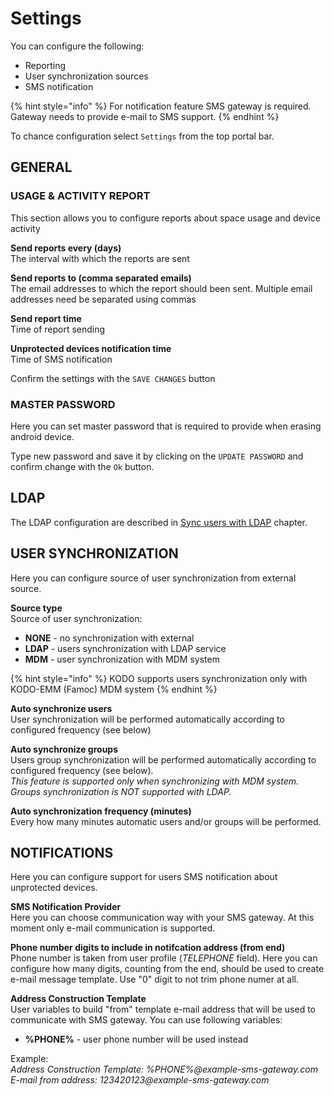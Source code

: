 # Settings

You can configure the following:

* Reporting
* User synchronization sources
* SMS notification

{% hint style="info" %}
For notification feature SMS gateway is required. Gateway needs to provide e-mail to SMS support.
{% endhint %}

To chance configuration select `Settings` from the top portal bar.

## GENERAL

### **USAGE & ACTIVITY REPORT**

This section allows you to configure reports about space usage and device activity

**Send reports every \(days\)**  
The interval with which the reports are sent

**Send reports to \(comma separated emails\)**  
The email addresses to which the report should been sent. Multiple email addresses need be separated using commas

**Send report time**  
Time of report sending

**Unprotected devices notification time**  
Time of SMS notification

Confirm the settings with the `SAVE CHANGES` button

### **MASTER PASSWORD**

Here you can set master password that is required to provide when erasing android device.

Type new password and save it by clicking on the `UPDATE PASSWORD` and confirm change with the `Ok` button.

## LDAP

The LDAP configuration are described in [Sync users with LDAP](settings.md) chapter.

## USER SYNCHRONIZATION

Here you can configure source of user synchronization from external source.

**Source type**  
Source of user synchronization:

* **NONE** - no synchronization with external
* **LDAP** - users synchronization with LDAP service
* **MDM** - user synchronization with MDM system

{% hint style="info" %}
KODO supports users synchronization only with KODO-EMM \(Famoc\) MDM system
{% endhint %}

**Auto synchronize users**  
User synchronization will be performed automatically according to configured frequency \(see below\)

**Auto synchronize groups**  
Users group synchronization will be performed automatically according to configured frequency \(see below\).  
_This feature is supported only when synchronizing with MDM system. Groups synchronization is NOT supported with LDAP._

**Auto synchronization frequency \(minutes\)**  
Every how many minutes automatic users and/or groups will be performed.

## NOTIFICATIONS

Here you can configure support for users SMS notification about unprotected devices.

**SMS Notification Provider**  
Here you can choose communication way with your SMS gateway. At this moment only e-mail communication is supported.

**Phone number digits to include in notifcation address \(from end\)**  
Phone number is taken from user profile \(_TELEPHONE_ field\). Here you can configure how many digits, counting from the end, should be used to create e-mail message template. Use "0" digit to not trim phone numer at all.

**Address Construction Template**  
User variables to build "from" template e-mail address that will be used to communicate with SMS gateway. You can use following variables:

* **%PHONE%** - user phone number will be used instead

Example:  
_Address Construction Template: %PHONE%@example-sms-gateway.com  
E-mail from address: 123420123@example-sms-gateway.com_


